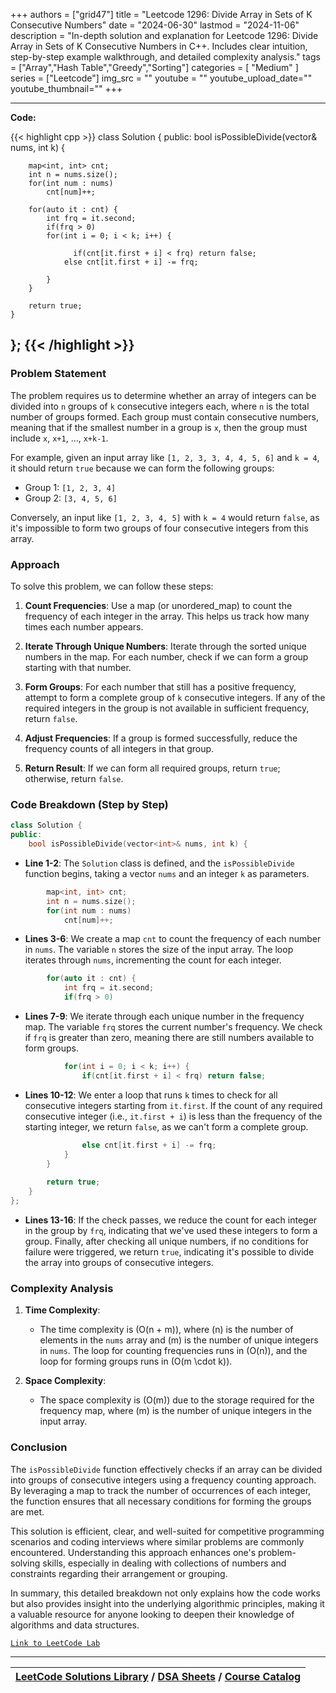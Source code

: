 
+++
authors = ["grid47"]
title = "Leetcode 1296: Divide Array in Sets of K Consecutive Numbers"
date = "2024-06-30"
lastmod = "2024-11-06"
description = "In-depth solution and explanation for Leetcode 1296: Divide Array in Sets of K Consecutive Numbers in C++. Includes clear intuition, step-by-step example walkthrough, and detailed complexity analysis."
tags = ["Array","Hash Table","Greedy","Sorting"]
categories = [
    "Medium"
]
series = ["Leetcode"]
img_src = ""
youtube = ""
youtube_upload_date=""
youtube_thumbnail=""
+++



---
**Code:**

{{< highlight cpp >}}
class Solution {
public:
    bool isPossibleDivide(vector<int>& nums, int k) {

        map<int, int> cnt;
        int n = nums.size();
        for(int num : nums)
            cnt[num]++;
        
        for(auto it : cnt) {
            int frq = it.second;
            if(frq > 0)
            for(int i = 0; i < k; i++) {

                  if(cnt[it.first + i] < frq) return false;
                else cnt[it.first + i] -= frq;

            }
        }
        
        return true;
    }
};
{{< /highlight >}}
---



### Problem Statement
The problem requires us to determine whether an array of integers can be divided into `n` groups of `k` consecutive integers each, where `n` is the total number of groups formed. Each group must contain consecutive numbers, meaning that if the smallest number in a group is `x`, then the group must include `x`, `x+1`, ..., `x+k-1`.

For example, given an input array like `[1, 2, 3, 3, 4, 4, 5, 6]` and `k = 4`, it should return `true` because we can form the following groups:
- Group 1: `[1, 2, 3, 4]`
- Group 2: `[3, 4, 5, 6]`

Conversely, an input like `[1, 2, 3, 4, 5]` with `k = 4` would return `false`, as it's impossible to form two groups of four consecutive integers from this array.

### Approach
To solve this problem, we can follow these steps:

1. **Count Frequencies**: Use a map (or unordered_map) to count the frequency of each integer in the array. This helps us track how many times each number appears.

2. **Iterate Through Unique Numbers**: Iterate through the sorted unique numbers in the map. For each number, check if we can form a group starting with that number.

3. **Form Groups**: For each number that still has a positive frequency, attempt to form a complete group of `k` consecutive integers. If any of the required integers in the group is not available in sufficient frequency, return `false`.

4. **Adjust Frequencies**: If a group is formed successfully, reduce the frequency counts of all integers in that group.

5. **Return Result**: If we can form all required groups, return `true`; otherwise, return `false`.

### Code Breakdown (Step by Step)

```cpp
class Solution {
public:
    bool isPossibleDivide(vector<int>& nums, int k) {
```
- **Line 1-2**: The `Solution` class is defined, and the `isPossibleDivide` function begins, taking a vector `nums` and an integer `k` as parameters.

```cpp
        map<int, int> cnt;
        int n = nums.size();
        for(int num : nums)
            cnt[num]++;
```
- **Lines 3-6**: We create a map `cnt` to count the frequency of each number in `nums`. The variable `n` stores the size of the input array. The loop iterates through `nums`, incrementing the count for each integer.

```cpp
        for(auto it : cnt) {
            int frq = it.second;
            if(frq > 0)
```
- **Lines 7-9**: We iterate through each unique number in the frequency map. The variable `frq` stores the current number's frequency. We check if `frq` is greater than zero, meaning there are still numbers available to form groups.

```cpp
            for(int i = 0; i < k; i++) {
                if(cnt[it.first + i] < frq) return false;
```
- **Lines 10-12**: We enter a loop that runs `k` times to check for all consecutive integers starting from `it.first`. If the count of any required consecutive integer (i.e., `it.first + i`) is less than the frequency of the starting integer, we return `false`, as we can't form a complete group.

```cpp
                else cnt[it.first + i] -= frq;
            }
        }
        
        return true;
    }
};
```
- **Lines 13-16**: If the check passes, we reduce the count for each integer in the group by `frq`, indicating that we've used these integers to form a group. Finally, after checking all unique numbers, if no conditions for failure were triggered, we return `true`, indicating it's possible to divide the array into groups of consecutive integers.

### Complexity Analysis
1. **Time Complexity**:
   - The time complexity is \(O(n + m)\), where \(n\) is the number of elements in the `nums` array and \(m\) is the number of unique integers in `nums`. The loop for counting frequencies runs in \(O(n)\), and the loop for forming groups runs in \(O(m \cdot k)\).

2. **Space Complexity**:
   - The space complexity is \(O(m)\) due to the storage required for the frequency map, where \(m\) is the number of unique integers in the input array.

### Conclusion
The `isPossibleDivide` function effectively checks if an array can be divided into groups of consecutive integers using a frequency counting approach. By leveraging a map to track the number of occurrences of each integer, the function ensures that all necessary conditions for forming the groups are met.

This solution is efficient, clear, and well-suited for competitive programming scenarios and coding interviews where similar problems are commonly encountered. Understanding this approach enhances one's problem-solving skills, especially in dealing with collections of numbers and constraints regarding their arrangement or grouping.

In summary, this detailed breakdown not only explains how the code works but also provides insight into the underlying algorithmic principles, making it a valuable resource for anyone looking to deepen their knowledge of algorithms and data structures.

[`Link to LeetCode Lab`](https://leetcode.com/problems/divide-array-in-sets-of-k-consecutive-numbers/description/)

---

| [LeetCode Solutions Library](https://grid47.xyz/leetcode/) / [DSA Sheets](https://grid47.xyz/sheets/) / [Course Catalog](https://grid47.xyz/courses/) |
| --- |
